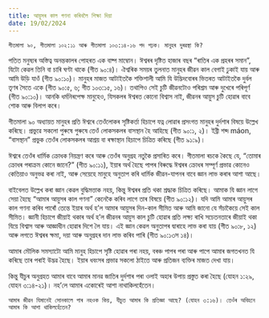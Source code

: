 ```yaml
---
title: আয়ুসৰ কাল গণনা কৰিবলৈ শিক্ষা দিয়া
date: 19/02/2024
---
```


`গীতমালা ৯০, গীতমালা ১০২:১১ আৰু গীতমালা ১০৩:১৪-১৬ পদ পঢ়ক। মানুহৰ দুৰৱস্থা কি?`

পতিত মনুষ্যৰ অস্তিত্ব অনন্তকালৰ পোহৰত এক বাষ্প মাম্বোন। ঈশ্বৰৰ দৃষ্টিত হাজাৰ বছৰ “ৰাতিৰ এক প্ৰহৰৰ সমান”, যিটো কেৱল তিনি বা চাৰি ঘণ্টা থাকে (গীত ৯০:৪)। ঐশ্বৰিক সময়ৰ তুলনাত মানুহৰ জীৱন কাল বেগাই ঢুকাই যায় আৰু আমি উড়ি যাওঁ (গীত ৯০:১০)। মানুহৰ মাজত আটাইতকৈ শক্তিশালী আমি যি উদ্ভিদবোৰৰ ভিতৰত আটাইতকৈ দুৰ্বল তৃণৰ সৈতে একে (গীত ৯০:৫, ৬; গীত ১০৩:১৫, ১৬)। তথাপিও সেই চুটি জীৱনটোও পৰিশ্ৰম আৰু দুখেৰে পৰিপূৰ্ণ (গীত ৯০:১০)। আনকি ধৰ্মনিৰপেক্ষ মানুহেও, যিসকলৰ ঈশ্বৰত কোনো বিশ্বাস নাই, জীৱনৰ আয়ুস চুটি হোৱাৰ বাবে শোক আৰু বিলাপ কৰে।

গীতমালা ৯০ অধ্যায়ত মানুহৰ প্ৰতি ঈশ্বৰে তেওঁলোকৰ সৃষ্টিকৰ্তা হিচাপে যত্ন লোৱাৰ প্ৰসংগত মানুহৰ দুৰ্দশাৰ বিষয়ে উল্লেখ কৰিছে। প্ৰভুৱে সকলো পুৰুষে পুৰুষে তেওঁ লোকসকলৰ বাসস্থান হৈ আহিছে (গীত ৯০:১, ২)। ইব্ৰী শব্দ máon, “বাসস্থান” প্ৰভুক তেওঁৰ লোকসকলৰ আশ্ৰয় বা ৰক্ষাস্থান হিচাপে চিত্ৰিত কৰিছে (গীত ৯১:৯)।

ঈশ্বৰে তেওঁৰ ধাৰ্মিক ক্ৰোধক নিয়ন্ত্ৰণ কৰে আৰু তেওঁৰ অনুগ্ৰহ নতুকৈ প্ৰসাৰিত কৰে। গীতমালা ৰচকে কৈছে যে, “তোমাৰ ক্ৰোধৰ পৰাক্ৰম কোনে জানে?” (গীত ৯০:১১), ইয়াৰ অৰ্থ হৈছে পাপৰ বিৰুদ্ধে ঈশ্বৰৰ ক্ৰোধৰ সম্পূৰ্ণ প্ৰভাৱ কোনেও কেতিয়াও অনুভৱ কৰা নাই, আৰু সেয়েহে মানুহে অনুতাপ কৰি ধাৰ্মিক জীৱন-যাপনৰ বাবে জ্ঞান লাভ কৰাৰ আশা আছে।

বাইবেলত উল্লেখ কৰা জ্ঞান কেৱল বুদ্ধিমত্তাক নহয়, কিন্তু ঈশ্বৰৰ প্ৰতি থকা শ্ৰদ্ধাক চিত্ৰিত কৰিছে। আমাক যি জ্ঞান লাগে সেয়া হৈছে “আমাৰ আয়ুসৰ কাল গণনা” কেনেকৈ কৰিব লাগে তাৰ বিষয়ে (গীত ৯০:১২)। যদি আমি আমাৰ আয়ুসৰ কাল গণনা কৰিব পাৰোঁ তেন্তে ইয়াৰ অৰ্থ হ’ল আমাৰ আয়ুসৰ দিন-কাল সীমিত আৰু আমি জানো যে সঁচাকৈয়ে সেই কাল সীমিত। জ্ঞানী হিচাপে জীয়াই থকাৰ অৰ্থ হ’ল জীৱনৰ আয়ুস কাল চুটি হোৱাৰ প্ৰতি লক্ষ্য ৰাখি সচেতনতাৰে জীয়াই থকা যিয়ে বিশ্বাস আৰু আজ্ঞাধীন হোৱাৰ দিশে লৈ যায়। এই জ্ঞান কেৱল অনুতাপৰ দ্বাৰাহে লাভ কৰা যায় (গীত ৯০:৮, ১২) আৰু লগতে ঈশ্বৰৰ ক্ষমা, দয়া আৰু অনুগ্ৰহৰ দান লাভ কৰিব পাৰি (গীত ৯০:১৩স ১৪)।

আমাৰ মৌলিক সমস্যাটো আমি মানুহ হিচাপে সৃষ্টি হোৱাৰ পৰা নহয়, বৰঞ্চ পাপৰ পৰা আৰু পাপে আমাৰ জগতখনত যি কৰিছে তাৰ পৰাই উদ্ভৱ হৈছে। ইয়াৰ ধবংসৰ প্ৰভাৱ সকলো ঠাইতে আৰু প্ৰতিজন ব্যক্তিৰ মাজত দেখা যায়।

কিন্তু যীচুৰ অনুগ্ৰহত আমাৰ বাবে আমাৰ মানৱ জাতিৰ দুৰ্দশাৰ পৰা ওলাই অহাৰ উপায় প্ৰস্তুত কৰা হৈছে (যোহন ১:২৯, যোহন ৩:১৪-২১)। নহ’লে আমাৰ একোৰেই আশা নাথাকিলহেঁতেন।

`আমাৰ জীৱন যিমানেই সোনকালে পাৰ নহওক কিয়, যীচুত আমাৰ কি প্ৰতিজ্ঞা আছে? (যোহন ৩:১৬)। তেওঁৰ অবিহনে আমাৰ কি আশা থাকিলহেঁতেন?`